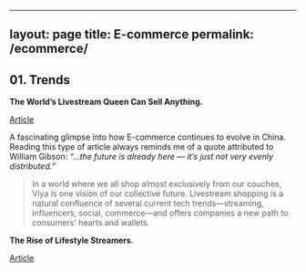 
---
layout: page
title: E-commerce
permalink: /ecommerce/
---

## 01. Trends

**The World’s Livestream Queen Can Sell Anything.**

[Article](https://www.bloomberg.com/features/2020-viya-china-livestream-shopping/)

A fascinating glimpse into how E-commerce continues to evolve in China. Reading this type of article always reminds me of a quote attributed to William Gibson: *“…the future is already here — it’s just not very evenly distributed.”*

> In a world where we all shop almost exclusively from our couches, Viya is one vision of our collective future. Livestream shopping is a natural confluence of several current tech trends—streaming, influencers, social, commerce—and offers companies a new path to consumers' hearts and wallets.

**The Rise of Lifestyle Streamers.**

[Article](https://a16z.com/2020/04/08/lifestyle-streamers/)